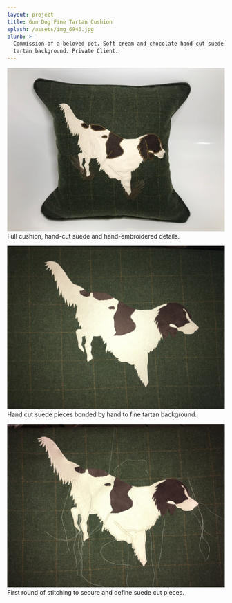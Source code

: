 ```yaml
---
layout: project
title: Gun Dog Fine Tartan Cushion
splash: /assets/img_6946.jpg
blurb: >-
  Commission of a beloved pet. Soft cream and chocolate hand-cut suede on a fine
  tartan background. Private Client.
---
```

![Full cushion, hand-cut suede and hand-embroidered details.](/assets/img_6946.jpg) Full cushion, hand-cut suede and hand-embroidered details.

![Hand cut suede pieces bonded by hand to fine tartan background.](/assets/img_6557.jpg) Hand cut suede pieces bonded by hand to fine tartan background.

![First round of stitching to secure and define suede cut pieces.](/assets/img_6566.jpg) First round of stitching to secure and define suede cut pieces.
